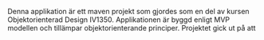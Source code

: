 Denna applikation är ett maven projekt som gjordes som en del av kursen Objektorienterad Design IV1350. 
Applikationen är byggd enligt MVP modellen och tillämpar objektorienterande principer. 
Projektet gick ut på att 
